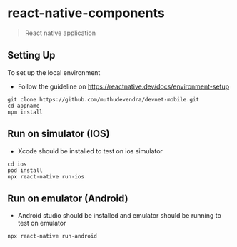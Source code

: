 # react-native-components
> React native application

## Setting Up
To set up the local environment 
* Follow the guideline on https://reactnative.dev/docs/environment-setup

```shell
git clone https://github.com/muthudevendra/devnet-mobile.git
cd appname
npm install
```

## Run on simulator (IOS)
* Xcode should be installed to test on ios simulator
```shell
cd ios
pod install
npx react-native run-ios
```


## Run on emulator (Android)
* Android studio should be installed and emulator should be running to test on emulator
```shell
npx react-native run-android
```
